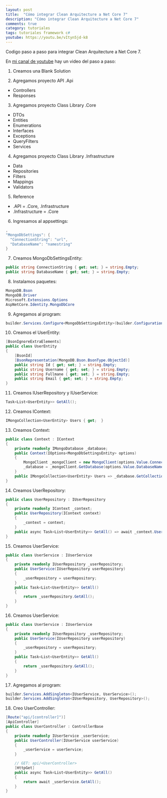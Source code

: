 ```yaml
---
layout: post
title:  "Cómo integrar Clean Arquitecture a Net Core 7"
description: "Cómo integrar Clean Arquitecture a Net Core 7"
comments: true
category: tutoriales
tags: tutoriales framework c#
youtube: https://youtu.be/vItyn5jd-k8
---
```

Codigo paso a paso para integrar Clean Arquitecture a Net Core 7.

En <a target="_blank" href="{{ page.youtube }}">mi canal de youtube</a> hay un video del paso a paso:

1. Creamos una Blank Solution

2. Agregamos proyecto API .Api
- Controllers
- Responses
  
3. Agregamos proyecto Class Library .Core
- DTOs
- Entities
- Enumerations
- Interfaces
- Exceptions
- QueryFilters
- Services
  
4. Agregamos proyecto Class Library .Infrastructure
- Data
- Repositories
- Filters
- Mappings
- Validators

5. Reference
- .API = .Core, .Infrastructure
- .Infrastructure = .Core

6. Ingresamos al appsettings:
```C#
,
"MongoDbSettings": {
  "ConnectionString": "url",
  "DatabaseName": "namestring"
}
```

7. Creamos MongoDbSettingsEntity:
```C#
public string ConnectionString { get; set; } = string.Empty;
public string DatabaseName { get; set; } = string.Empty;
```

8. Instalamos paquetes:
```C#
MongoDB.Bson
MongoDB.Driver
Microsoft.Extensions.Options
AspNetCore.Identity.MongoDbCore
```

9. Agregamos al program:
```C#
builder.Services.Configure<MongoDbSettingsEntity>(builder.Configuration.GetSection(nameof(MongoDbSettings)));
```

10. Creamos el UserEntity:
```C#
[BsonIgnoreExtraElements]
public class UserEntity
{
    [BsonId]
    [BsonRepresentation(MongoDB.Bson.BsonType.ObjectId)]
    public string Id { get; set; } = string.Empty;
    public string Username { get; set; } = string.Empty;
    public string Fullmane { get; set; } = string.Empty;
    public string Email { get; set; } = string.Empty;
}
```

11. Creamos IUserRepository y IUserService:
```C#
Task<List<UserEntity>> GetAll();
```

12. Creamos IContext:
```C#
IMongoCollection<UserEntity> Users { get;  }
```

13. Creamos Context:
```C#
public class Context : IContext
{
    private readonly IMongoDatabase _database;
    public Context(IOptions<MongoDbSettingsEntity> options)
    {
        MongoClient _mongoClient = new MongoClient(options.Value.ConnectionString);
        _database = _mongoClient.GetDatabase(options.Value.DatabaseName);
    }
    public IMongoCollection<UserEntity> Users => _database.GetCollection<UserEntity>("users");
}
```

14. Creamos UserRepository:
```C#
public class UserRepository : IUserRepository
{
    private readonly IContext _context;
    public UserRepository(IContext context)
    {
        _context = context;
    }
    public async Task<List<UserEntity>> GetAll() => await _context.Users.Find(_ => true).ToListAsync();
}
```

15. Creamos UserService:
```C#
public class UserService : IUserService
{
    private readonly IUserRepository _userRepository;
    public UserService(IUserRepository userRepository)
    {
        _userRepository = userRepository;
    }
    public Task<List<UserEntity>> GetAll()
    {
        return _userRepository.GetAll();
    }
}
```

16. Creamos UserService:
```C#
public class UserService : IUserService
{
    private readonly IUserRepository _userRepository;
    public UserService(IUserRepository userRepository)
    {
        _userRepository = userRepository;
    }
    public Task<List<UserEntity>> GetAll()
    {
        return _userRepository.GetAll();
    }
}
```

17. Agregamos al program:
```C#
builder.Services.AddSingleton<IUserService, UserService>();
builder.Services.AddSingleton<IUserRepository, UserRepository>();
```

18. Creo UserController:
```C#
[Route("api/[controller]")]
[ApiController]
public class UserController : ControllerBase
{
    private readonly IUserService _userService;
    public UserController(IUserService userService)
    {
        _userService = userService;
    }

    // GET: api/<UserController>
    [HttpGet]
    public async Task<List<UserEntity>> GetAll()
    {
        return await _userService.GetAll();
    }
}
```
